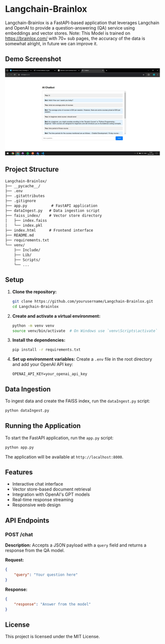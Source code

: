 # Langchain-Brainlox

Langchain-Brainlox is a FastAPI-based application that leverages Langchain and OpenAI to provide a question-answering (QA) service using embeddings and vector stores.
Note: This Model is trained on https://brainlox.com/ with 70+ sub pages, the accuracy of the data is somewhat alright, in future we can improve it.

## Demo Screenshot
![Application Screenshot](demo.JPG)

## Project Structure

```
Langchain-Brainlox/
├── __pycache__/
├── .env
├── .gitattributes
├── .gitignore
├── app.py           # FastAPI application
├── dataIngest.py   # Data ingestion script
├── faiss_index/    # Vector store directory
│   ├── index.faiss
│   └── index.pkl
├── index.html      # Frontend interface
├── README.md
├── requirements.txt
└── venv/
    ├── Include/
    ├── Lib/
    ├── Scripts/
    └── ...
```

## Setup

1. **Clone the repository:**
    ```sh
    git clone https://github.com/yourusername/Langchain-Brainlox.git
    cd Langchain-Brainlox
    ```

2. **Create and activate a virtual environment:**
    ```sh
    python -m venv venv
    source venv/bin/activate  # On Windows use `venv\Scripts\activate`
    ```

3. **Install the dependencies:**
    ```sh
    pip install -r requirements.txt
    ```

4. **Set up environment variables:**
    Create a `.env` file in the root directory and add your OpenAI API key:
    ```
    OPENAI_API_KEY=your_openai_api_key
    ```

## Data Ingestion

To ingest data and create the FAISS index, run the `dataIngest.py` script:
```sh
python dataIngest.py
```

## Running the Application

To start the FastAPI application, run the `app.py` script:
```sh
python app.py
```

The application will be available at `http://localhost:8000`.

## Features

- Interactive chat interface
- Vector store-based document retrieval
- Integration with OpenAI's GPT models
- Real-time response streaming
- Responsive web design

## API Endpoints

### POST /chat

**Description:** Accepts a JSON payload with a `query` field and returns a response from the QA model.

**Request:**
```json
{
    "query": "Your question here"
}
```

**Response:**
```json
{
    "response": "Answer from the model"
}
```

## License

This project is licensed under the MIT License.
